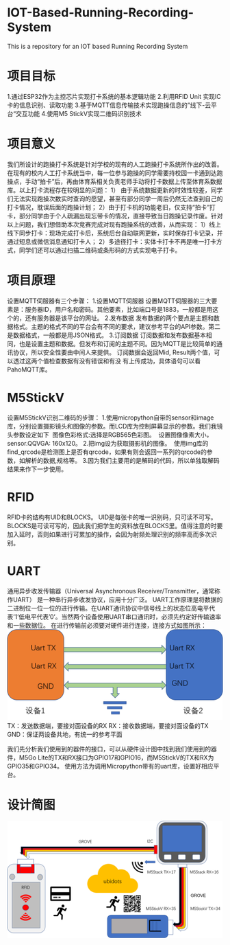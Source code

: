 # IOT-Based-Running-Recording-System
This is a repository for an IOT based Running Recording System

# 项目目标
1.通过ESP32作为主控芯片实现打卡系统的基本逻辑功能
2.利用RFID Unit 实现IC卡的信息识别、读取功能
3.基于MQTT信息传输技术实现跑操信息的”线下-云平台“交互功能
4.使用M5 StickV实现二维码识别技术

# 项目意义
我们所设计的跑操打卡系统是针对学校的现有的人工跑操打卡系统所作出的改善。在现有的校内人工打卡系统当中，每一位参与跑操的同学需要持校园一卡通到达跑操点，手动“拍卡”后，再由体育系相关负责老师手动将打卡数据上传至体育系数据库。以上打卡流程存在较明显的问题：
1） 由于系统数据更新的时效性较差，同学们无法实现跑操次数实时查询的愿望，甚至有部分同学一周后仍然无法查到自己的打卡情况，耽误后面的跑操计划；
2）由于打卡机的功能老旧，仅支持“拍卡”打卡，部分同学由于个人疏漏出现忘带卡的情况，直接导致当日跑操记录作废。针对以上问题，我们想借助本次竞赛完成对现有跑操系统的改善，从而实现：
1）线上线下同步打卡：现场完成打卡后，系统后台自动联网更新，实时保存打卡记录，并通过短息或微信消息通知打卡人；
2）多途径打卡：实体卡打卡不再是唯一打卡方式，同学们还可以通过扫描二维码或条形码的方式实现电子打卡。

# 项目原理
设置MQTT伺服器有三个步骤：
1.设置MQTT伺服器
 设置MQTT伺服器的三大要素是：服务器ID，用户名和密码。其他要素，比如端口号是1883，一般都是用这个的，还有服务器是该平台的网址。
2.发布数据
 发布数据的两个要点是主题和数据格式。主题的格式不同的平台会有不同的要求，建议参考平台的API参数。第二是数据格式，一般都是用JSON格式。
3.订阅数据
订阅数据和发布数据基本相同，也是设置主题和数据。但发布和订阅的主题不同。因为MQTT是比较简单的通讯协议，所以安全性要由中间人来提供。
订阅数据会返回Mid, Result两个值，可以透过这两个值检查数据有没有错误和有没 有上传成功，具体语句可以看PahoMQTT库。

# M5StickV
设置M5StickV识别二维码的步骤：
1.使用micropython自带的sensor和image库，分别设置摄影镜头和图像的参数。而LCD库为控制屏幕显示的参数。我们我镜头参数设定如下
 图像色彩格式:选择是RGB565色彩图。
 设置图像像素大小，sensor.QQVGA: 160x120。
2.把img设为获取摄影机的图像。
 使用img库的find_qrcode是检测图上是否有qrcode，如果有则会返回一系列的qrcode的参数，如解析的数据,规格等。
3.因为我们主要用的是解码的代码，所以单独取解码结果来作下一步使用。

# RFID
RFID卡的结构有UID和BLOCKS。 UID是每张卡的唯一识别码，只可读不可写。 BLOCKS是可读可写的，因此我们把学生的资料放在BLOCKS里。值得注意的时要加入延时，否则如果进行可累加的操作，会因为射频处理识别的频率高而多次识别。

# UART
通用异步收发传输器（Universal Asynchronous Receiver/Transmitter，通常称作UART） 是一种串行异步收发协议，应用十分广泛。 UART工作原理是将数据的二进制位一位一位的进行传输。在UART通讯协议中信号线上的状态位高电平代表’1’低电平代表’0’。当然两个设备使用UART串口通讯时，必须先约定好传输速率和一些数据位。
在进行传输前必须要对硬件进行连接，连接方式如图所示：
![image](https://github.com/mandyzhong28/IOT-Based-Running-Recording-System/blob/master/uart%E5%8E%9F%E7%90%86%E5%9C%96.png)
 TX：发送数据端，要接对面设备的RX
 RX：接收数据端，要接对面设备的TX
 GND：保证两设备共地，有统一的参考平面

我们先分析我们使用到的器件的接口，可以从硬件设计图中找到我们使用到的器件，M5Go Lite的TX和RX接口为GPIO17和GPIO16，而M5StickV的TX和RX为GPIO35和GPIO34。
使用方法为调用Micropython带有的uart库，设置好相应平台。
# 设计简图
![image](https://github.com/mandyzhong28/IOT-Based-Running-Recording-System/blob/master/design%20diagram.png)
